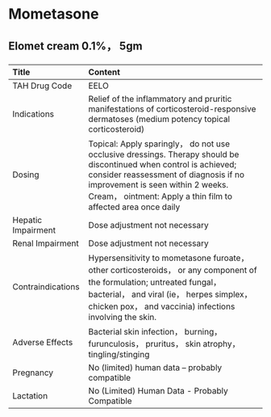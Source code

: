 # Mometasone

## Elomet cream 0.1%， 5gm

##### 

| Title              | Content                                                                                                                                                                                                                                                          |
|:-------------------|:-----------------------------------------------------------------------------------------------------------------------------------------------------------------------------------------------------------------------------------------------------------------|
| TAH Drug Code      | EELO                                                                                                                                                                                                                                                             |
| Indications        | Relief of the inflammatory and pruritic manifestations of corticosteroid-responsive dermatoses (medium potency topical corticosteroid)                                                                                                                           |
| Dosing             | Topical: Apply sparingly， do not use occlusive dressings. Therapy should be discontinued when control is achieved; consider reassessment of diagnosis if no improvement is seen within 2 weeks. Cream， ointment: Apply a thin film to affected area once daily |
| Hepatic Impairment | Dose adjustment not necessary                                                                                                                                                                                                                                    |
| Renal Impairment   | Dose adjustment not necessary                                                                                                                                                                                                                                    |
| Contraindications  | Hypersensitivity to mometasone furoate， other corticosteroids， or any component of the formulation; untreated fungal， bacterial， and viral (ie， herpes simplex， chicken pox， and vaccinia) infections involving the skin.                                 |
| Adverse Effects    | Bacterial skin infection， burning， furunculosis， pruritus， skin atrophy， tingling/stinging                                                                                                                                                                  |
| Pregnancy          | No (limited) human data – probably compatible                                                                                                                                                                                                                    |
| Lactation          | No (Limited) Human Data - Probably Compatible                                                                                                                                                                                                                    |


